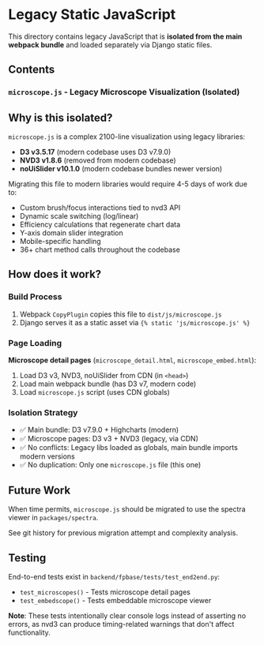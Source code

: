# Legacy Static JavaScript

This directory contains legacy JavaScript that is **isolated from the main webpack bundle** and loaded separately via Django static files.

## Contents

### `microscope.js` - Legacy Microscope Visualization (Isolated)

## Why is this isolated?

`microscope.js` is a complex 2100-line visualization using legacy libraries:

- **D3 v3.5.17** (modern codebase uses D3 v7.9.0)
- **NVD3 v1.8.6** (removed from modern codebase)
- **noUiSlider v10.1.0** (modern codebase bundles newer version)

Migrating this file to modern libraries would require 4-5 days of work due to:

- Custom brush/focus interactions tied to nvd3 API
- Dynamic scale switching (log/linear)
- Efficiency calculations that regenerate chart data
- Y-axis domain slider integration
- Mobile-specific handling
- 36+ chart method calls throughout the codebase

## How does it work?

### Build Process

1. Webpack `CopyPlugin` copies this file to `dist/js/microscope.js`
2. Django serves it as a static asset via `{% static 'js/microscope.js' %}`

### Page Loading

**Microscope detail pages** (`microscope_detail.html`, `microscope_embed.html`):

1. Load D3 v3, NVD3, noUiSlider from CDN (in `<head>`)
2. Load main webpack bundle (has D3 v7, modern code)
3. Load `microscope.js` script (uses CDN globals)

### Isolation Strategy

- ✅ Main bundle: D3 v7.9.0 + Highcharts (modern)
- ✅ Microscope pages: D3 v3 + NVD3 (legacy, via CDN)
- ✅ No conflicts: Legacy libs loaded as globals, main bundle imports modern versions
- ✅ No duplication: Only one `microscope.js` file (this one)

## Future Work

When time permits, `microscope.js` should be migrated to use the spectra
viewer in `packages/spectra`.

See git history for previous migration attempt and complexity analysis.

## Testing

End-to-end tests exist in `backend/fpbase/tests/test_end2end.py`:

- `test_microscopes()` - Tests microscope detail pages
- `test_embedscope()` - Tests embeddable microscope viewer

**Note**: These tests intentionally clear console logs instead of asserting no errors, as nvd3 can produce timing-related warnings that don't affect functionality.
